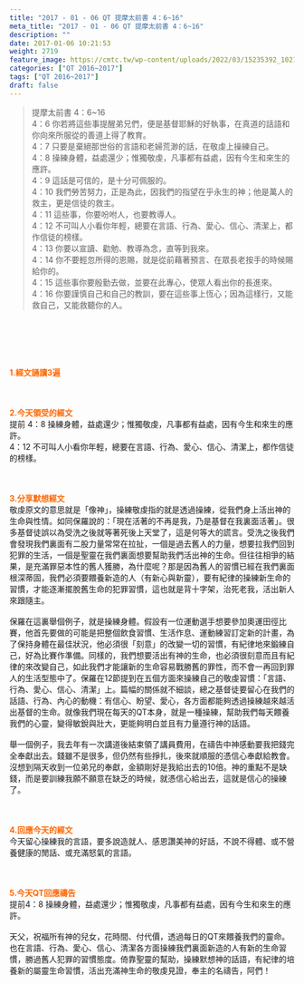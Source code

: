 ```yaml
---
title: "2017 - 01 - 06 QT 提摩太前書 4：6~16"
meta_title: "2017 - 01 - 06 QT 提摩太前書 4：6~16"
description: ""
date: 2017-01-06 10:21:53
weight: 2719
feature_image: https://cmtc.tw/wp-content/uploads/2022/03/15235392_10211799862337740_180693556567566654_o-1.webp
categories: ["QT 2016~2017"]
tags: ["QT 2016~2017"]
draft: false
---
```


<blockquote>提摩太前書 4：6~16<br />
4：6 你若將這些事提醒弟兄們，便是基督耶穌的好執事，在真道的話語和你向來所服從的善道上得了教育。<br />
4：7 只要是棄絕那世俗的言語和老婦荒渺的話，在敬虔上操練自己。<br />
4：8 操練身體，益處還少；惟獨敬虔，凡事都有益處，因有今生和來生的應許。<br />
4：9 這話是可信的，是十分可佩服的。<br />
4：10 我們勞苦努力，正是為此，因我們的指望在乎永生的神；他是萬人的救主，更是信徒的救主。<br />
4：11 這些事，你要吩咐人，也要教導人。<br />
4：12 不可叫人小看你年輕，總要在言語、行為、愛心、信心、清潔上，都作信徒的榜樣。<br />
4：13 你要以宣讀、勸勉、教導為念，直等到我來。<br />
4：14 你不要輕忽所得的恩賜，就是從前藉著預言、在眾長老按手的時候賜給你的。<br />
4：15 這些事你要殷勤去做，並要在此專心，使眾人看出你的長進來。<br />
4：16 你要謹慎自己和自己的教訓，要在這些事上恆心；因為這樣行，又能救自己，又能救聽你的人。</blockquote><br />
&nbsp;<br />
<br />
&nbsp;<br />
<br />
<span style="color: #ff6600;"><strong>1.</strong><strong>經文誦讀3遍</strong></span><br />
<br />
<span style="color: #ff6600;"><strong> </strong></span><br />
<br />
<span style="color: #ff6600;"><strong>2.</strong><strong>今天領受的經文<br />
</strong></span>提前 4：8 操練身體，益處還少；惟獨敬虔，凡事都有益處，因有今生和來生的應許。<br />
4：12 不可叫人小看你年輕，總要在言語、行為、愛心、信心、清潔上，都作信徒的榜樣。<br />
<br />
&nbsp;<br />
<br />
<span style="color: #ff6600;"><strong>3.</strong><strong>分享默想經文<br />
</strong></span>敬虔原文的意思就是「像神」，操練敬虔指的就是透過操練，從我們身上活出神的生命與性情。如同保羅說的：「現在活著的不再是我，乃是基督在我裏面活著」。很多基督徒誤以為受洗之後就等著死後上天堂了，這是何等大的謊言。受洗之後我們會發現我們裏面有二股力量常常在拉扯，一個是過去舊人的力量，想要拉我們回到犯罪的生活，一個是聖靈在我們裏面想要幫助我們活出神的生命。但往往相爭的結果，是充滿罪惡本性的舊人獲勝，為什麼呢？那是因為舊人的習慣已經在我們裏面根深蒂固，我們必須要餵養新造的人（有新心與新靈），要有紀律的操練新生命的習慣，才能逐漸擺脫舊生命的犯罪習慣，這也就是背十字架，治死老我，活出新人來跟隨主。<br />
<br />
保羅在這裏舉個例子，就是操練身體。假設有一位運動選手想要參加奧運田徑比賽，他首先要做的可能是把整個飲食習慣、生活作息、運動練習訂定新的計畫，為了保持身體在最佳狀況，他必須很「刻意」的改變一切的習慣，有紀律地來鍛練自己，好為比賽作準備。同樣的，我們想要活出有神的生命，也必須很刻意而且有紀律的來改變自己，如此我們才能讓新的生命容易戰勝舊的罪性，而不會一再回到罪人的生活型態中了。保羅在12節提到在五個方面來操練自己的敬虔習慣：「言語、行為、愛心、信心、清潔」上。篇幅的關係就不細談，總之基督徒要留心在我們的話語、行為、內心的動機：有信心、盼望、愛心，各方面都能夠透過操練越來越活出基督的生命。就像我們現在每天的QT本身，就是一種操練，幫助我們每天餵養我們的心靈，變得敏銳與壯大，更能夠明白並且有力量遵行神的話語。<br />
<br />
舉一個例子，我去年有一次講道後結束領了講員費用，在禱告中神感動要我把錢完全奉獻出去。錢雖不是很多，但仍然有些掙扎，後來就順服的憑信心奉獻給教會。沒想到隔天收到一位弟兄的奉獻，金額剛好是我給出去的10倍。神的重點不是缺錢，而是要訓練我願不願意在缺乏的時候，就憑信心給出去，這就是信心的操練了。<br />
<br />
&nbsp;<br />
<br />
<span style="color: #ff6600;"><strong>4.</strong><strong>回應今天的經文<br />
</strong></span>今天留心操練我的言語，要多說造就人、感恩讚美神的好話，不說不得體、或不營養健康的閒話、或充滿怒氣的言語。<br />
<br />
&nbsp;<br />
<br />
<span style="color: #ff6600;"><strong>5.</strong></span><strong><span style="color: #ff6600;">今天QT回應禱告<br />
</span></strong>提前4：8 操練身體，益處還少；惟獨敬虔，凡事都有益處，因有今生和來生的應許。<br />
<br />
天父，祝福所有神的兒女，花時間、付代價，透過每日的QT來餵養我們的靈命。也在言語、行為、愛心、信心、清潔各方面操練我們裏面新造的人有新的生命習慣，勝過舊人犯罪的習慣態度。倚靠聖靈的幫助，操練默想神的話語，有紀律的培養新的屬靈生命習慣，活出充滿神生命的敬虔見證，奉主的名禱告，阿們！<br />
<br />
&nbsp;
        